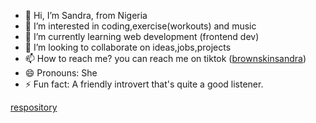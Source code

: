 - 👋 Hi, I’m Sandra, from Nigeria
- 👀 I’m interested in coding,exercise(workouts) and music
- 🌱 I’m currently learning web development (frontend dev)
- 💞️ I’m looking to collaborate on ideas,jobs,projects
- 📫 How to reach me? you can reach me on tiktok (<a href="https://www.tiktok.com/@brownskinsandra?is_from_webapp=1&sender_device=pc" target="_blank">brownskinsandra</a>)
- 😄 Pronouns: She
- ⚡ Fun fact: A friendly introvert that's quite a good listener.

<!---
Brownskinsandra/Brownskinsandra is a ✨ special ✨ repository because its `README.md` (this file) appears on your GitHub profile.
You can click the Preview link to take a look at your changes.
--->
<a href="https://github.com/Brownskinsandra/websitetrail1">respository</a>
